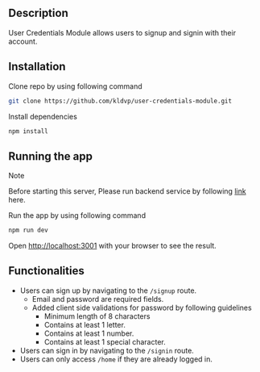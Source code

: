 ## Description

User Credentials Module allows users to signup and signin with their account.


## Installation

Clone repo by using following command

```bash
git clone https://github.com/kldvp/user-credentials-module.git
```

Install dependencies

```bash
npm install
```

## Running the app

> [!NOTE]  
> Before starting this server, Please run backend service by following [link](https://github.com/kldvp/user-credentials-backend) here.

Run the app by using following command

```bash
npm run dev
```

Open [http://localhost:3001](http://localhost:3001) with your browser to see the result.



## Functionalities


- Users can sign up by navigating to the `/signup` route.
    - Email and password are required fields.
    - Added client side validations for password by following guidelines
        - Minimum length of 8 characters
        - Contains at least 1 letter.
        - Contains at least 1 number.
        - Contains at least 1 special character.
- Users can sign in by navigating to the `/signin` route.
- Users can only access `/home` if they are already logged in.


